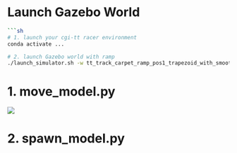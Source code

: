 # Launch Gazebo World
```sh
```sh
# 1. launch your cgi-tt racer environment
conda activate ...

# 2. launch Gazebo world with ramp
./launch_simulator.sh -w tt_track_carpet_ramp_pos1_trapezoid_with_smooth_multilines -n 1
```
# 1. move_model.py
![](https://i.imgur.com/ZFXzBgP.png)

# 2. spawn_model.py





